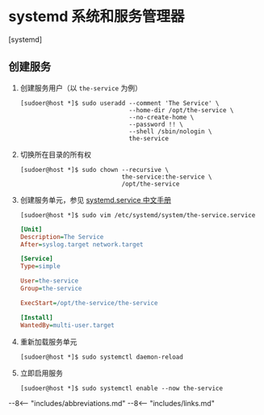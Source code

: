 # systemd 系统和服务管理器

[systemd]

## 创建服务

1.  创建服务用户（以 `the-service` 为例）

    ``` console
    [sudoer@host *]$ sudo useradd --comment 'The Service' \
                                  --home-dir /opt/the-service \
                                  --no-create-home \
                                  --password !! \
                                  --shell /sbin/nologin \
                                  the-service
    ```

0.  切换所在目录的所有权

    ``` console
    [sudoer@host *]$ sudo chown --recursive \
                                the-service:the-service \
                                /opt/the-service
    ```

0.  创建服务单元，参见 [systemd.service 中文手册](http://www.jinbuguo.com/systemd/systemd.service.html)

    ``` console
    [sudoer@host *]$ sudo vim /etc/systemd/system/the-service.service
    ```

    ``` ini
    [Unit]
    Description=The Service
    After=syslog.target network.target

    [Service]
    Type=simple

    User=the-service
    Group=the-service

    ExecStart=/opt/the-service/the-service

    [Install]
    WantedBy=multi-user.target
    ```

0.  重新加载服务单元

    ``` console
    [sudoer@host *]$ sudo systemctl daemon-reload
    ```

0.  立即启用服务

    ``` console
    [sudoer@host *]$ sudo systemctl enable --now the-service
    ```

<!----------------------------------------------------------------------------->

--8<-- "includes/abbreviations.md"
--8<-- "includes/links.md"
